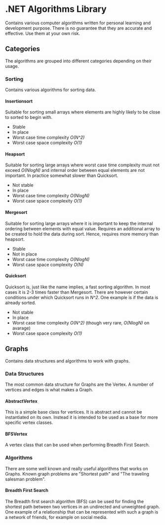 # .NET Algorithms Library
Contains various computer algorithms written for personal learning and development purpose. There is no guarantee that they are accurate and effective. Use them at your own risk.

## Categories
The algorithms are grouped into different categories depending on their usage.

### Sorting
Contains various algorithms for sorting data.

#### Insertionsort
Suitable for sorting small arrays where elements are highly likely to be close to sorted to begin with.
* Stable
* In place
* Worst case time complexity *O(N^2)*
* Worst case space complexity *O(1)*

#### Heapsort
Suitable for sorting large arrays where worst case time complexity must not exceed *O(NlogN)* and internal order between equal elements are not important.
In practice somewhat slower than Quicksort.
* Not stable
* In place
* Worst case time complexity *O(NlogN)*
* Worst case space complexity *O(1)*

#### Mergesort
Suitable for sorting large arrays where it is important to keep the internal ordering between elements with equal value.
Requires an additional array to be created to hold the data during sort. Hence, requires more memory than heapsort.
* Stable
* Not in place
* Worst case time complexity *O(NlogN)*
* Worst case space complexity *O(N)*

#### Quicksort
Quicksort is, just like the name implies, a fast sorting algorithm. In most cases it is 2-3 times faster than Mergesort. There are however certain conditions under which Quicksort runs in *N^2*. One example is if the data is already sorted.
* Not stable
* In place
* Worst case time complexity *O(N^2)* (though very rare, *O(NlogN)* on avarage)
* Worst case space complexity *O(1)*

## Graphs
Contains data structures and algorithms to work with graphs.

### Data Structures
The most common data structure for Graphs are the Vertex. A number of vertices and edges is what makes a Graph.

#### AbstractVertex
This is a simple base class for vertices. It is abstract and cannot be instantiated on its own. Instead it is intended to be used as a base for more specific vertex classes.

#### BFSVertex
A vertex class that can be used when performing Breadth First Search.

### Algorithms
There are some well known and really useful algorithms that works on Graphs. Known graph problems are "Shortest path" and "The traveling salesman problem".

#### Breadth First Search
The Breadth first search algorithm (BFS) can be used for finding the shortest path between two vertices in an undirected and unweighted graph. One example of a relationship that can be represented with such a graph is a network of friends, for example on social media.
